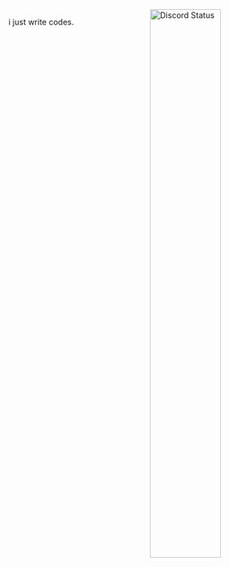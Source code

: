 <a href="https://discord.com/users/1407105521512878202" target="_blank">
	<img width="50%" align="right" alt="Discord Status" src="https://lanyard.cnrad.dev/api/14071055215128782022?bg=1f1f1f&theme=dark&borderRadius=5px">
</a>

i just write codes.
